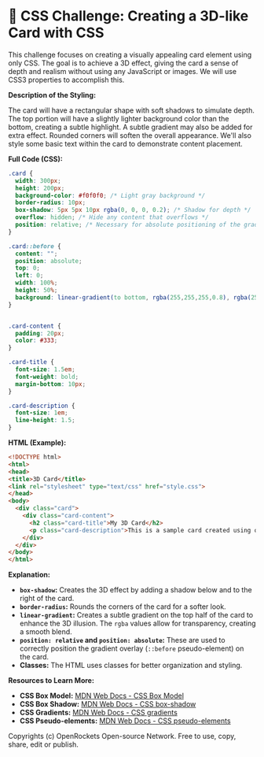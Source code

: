 # 🐞 CSS Challenge:  Creating a 3D-like Card with CSS


This challenge focuses on creating a visually appealing card element using only CSS.  The goal is to achieve a 3D effect, giving the card a sense of depth and realism without using any JavaScript or images. We will use CSS3 properties to accomplish this.

**Description of the Styling:**

The card will have a rectangular shape with soft shadows to simulate depth. The top portion will have a slightly lighter background color than the bottom, creating a subtle highlight.  A subtle gradient may also be added for extra effect.  Rounded corners will soften the overall appearance.  We'll also style some basic text within the card to demonstrate content placement.


**Full Code (CSS):**

```css
.card {
  width: 300px;
  height: 200px;
  background-color: #f0f0f0; /* Light gray background */
  border-radius: 10px;
  box-shadow: 5px 5px 10px rgba(0, 0, 0, 0.2); /* Shadow for depth */
  overflow: hidden; /* Hide any content that overflows */
  position: relative; /* Necessary for absolute positioning of the gradient */
}

.card::before {
  content: "";
  position: absolute;
  top: 0;
  left: 0;
  width: 100%;
  height: 50%;
  background: linear-gradient(to bottom, rgba(255,255,255,0.8), rgba(255,255,255,0)); /* Top gradient highlight */
}


.card-content {
  padding: 20px;
  color: #333;
}

.card-title {
  font-size: 1.5em;
  font-weight: bold;
  margin-bottom: 10px;
}

.card-description {
  font-size: 1em;
  line-height: 1.5;
}

```

**HTML (Example):**

```html
<!DOCTYPE html>
<html>
<head>
<title>3D Card</title>
<link rel="stylesheet" type="text/css" href="style.css">
</head>
<body>
  <div class="card">
    <div class="card-content">
      <h2 class="card-title">My 3D Card</h2>
      <p class="card-description">This is a sample card created using only CSS. Notice the subtle 3D effect achieved with shadows and gradients.</p>
    </div>
  </div>
</body>
</html>
```


**Explanation:**

* **`box-shadow`:** Creates the 3D effect by adding a shadow below and to the right of the card.
* **`border-radius`:** Rounds the corners of the card for a softer look.
* **`linear-gradient`:** Creates a subtle gradient on the top half of the card to enhance the 3D illusion.  The `rgba` values allow for transparency, creating a smooth blend.
* **`position: relative` and `position: absolute`:**  These are used to correctly position the gradient overlay (`::before` pseudo-element) on the card.
* **Classes:**  The HTML uses classes for better organization and styling.


**Resources to Learn More:**

* **CSS Box Model:** [MDN Web Docs - CSS Box Model](https://developer.mozilla.org/en-US/docs/Web/CSS/box-sizing)
* **CSS Box Shadow:** [MDN Web Docs - CSS box-shadow](https://developer.mozilla.org/en-US/docs/Web/CSS/box-shadow)
* **CSS Gradients:** [MDN Web Docs - CSS gradients](https://developer.mozilla.org/en-US/docs/Web/CSS/linear-gradient)
* **CSS Pseudo-elements:** [MDN Web Docs - CSS pseudo-elements](https://developer.mozilla.org/en-US/docs/Web/CSS/Pseudo-elements)


Copyrights (c) OpenRockets Open-source Network. Free to use, copy, share, edit or publish.

